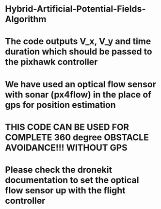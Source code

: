 # Hybrid-Artificial-Potential-Fields-Algorithm
# The code outputs V_x, V_y and time duration which should be passed to the pixhawk controller
# We have used an optical flow sensor with sonar (px4flow) in the place of gps for position estimation

# THIS CODE CAN BE USED FOR COMPLETE 360 degree OBSTACLE AVOIDANCE!!! WITHOUT GPS
# Please check the dronekit documentation to set the optical flow sensor up with the flight controller
